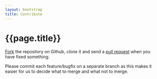 ```yaml
---
layout: bootstrap
title: Contribute
---
```

# {{page.title}}

[Fork](https://help.github.com/articles/fork-a-repo) the repository on Github, *clone* it and send a [pull request](https://help.github.com/articles/using-pull-requests) when you have fixed something. 

Please commit each feature/bugfix on a separate branch as this makes it easier for us to decide what to merge and what not to merge.
